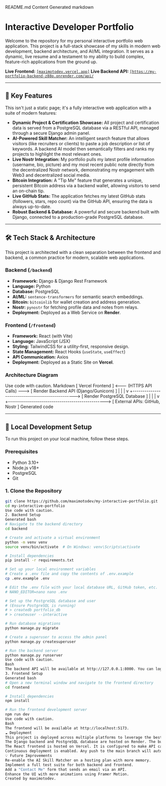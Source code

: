 README.md Content
Generated markdown

# Interactive Developer Portfolio

Welcome to the repository for my personal interactive portfolio web application. This project is a full-stack showcase of my skills in modern web development, backend architecture, and AI/ML integration. It serves as a dynamic, live resume and a testament to my ability to build complex, feature-rich applications from the ground up.

**Live Frontend:** [`[maximotodev.vercel.app]`](https://[maximotodev.vercel.app])
**Live Backend API:** [`[https://my-portfolio-backend-z88p.onrender.com/api/`](https://[https://my-portfolio-backend-z88p.onrender.com/api/])

---

## 🌟 Key Features

This isn't just a static page; it's a fully interactive web application with a suite of modern features:

- **Dynamic Project & Certification Showcase:** All project and certification data is served from a PostgreSQL database via a RESTful API, managed through a secure Django admin panel.
- **AI-Powered Skill Matcher:** An intelligent search feature that allows visitors (like recruiters or clients) to paste a job description or list of keywords. A backend AI model then semantically filters and ranks my projects to highlight the most relevant ones.
- **Live Nostr Integration:** My portfolio pulls my latest profile information (username, bio, picture) and my most recent public note directly from the decentralized Nostr network, demonstrating my engagement with Web3 and decentralized social media.
- **Bitcoin Integration:** A "Tip Me" feature that generates a unique, persistent Bitcoin address via a backend wallet, allowing visitors to send an on-chain tip.
- **Live GitHub Stats:** The application fetches my latest GitHub stats (followers, stars, repo count) via the GitHub API, ensuring the data is always up-to-date.
- **Robust Backend & Database:** A powerful and secure backend built with Django, connected to a production-grade PostgreSQL database.

---

## 🛠️ Tech Stack & Architecture

This project is architected with a clean separation between the frontend and backend, a common practice for modern, scalable web applications.

### Backend (`/backend`)

- **Framework:** Django & Django Rest Framework
- **Language:** Python
- **Database:** PostgreSQL
- **AI/ML:** `sentence-transformers` for semantic search embeddings.
- **Bitcoin:** `bitcoinlib` for wallet creation and address generation.
- **Nostr:** `pynostr` for fetching profile data and notes from relays.
- **Deployment:** Deployed as a Web Service on **Render**.

### Frontend (`/frontend`)

- **Framework:** React (with Vite)
- **Language:** JavaScript (JSX)
- **Styling:** TailwindCSS for a utility-first, responsive design.
- **State Management:** React Hooks (`useState`, `useEffect`)
- **API Communication:** Axios
- **Deployment:** Deployed as a Static Site on **Vercel**.

### Architecture Diagram

Use code with caution.
Markdown
[ Vercel Frontend ] <--- (HTTPS API Calls) ---> [ Render Backend API (Django/Gunicorn) ]
| |
| v
+-------------------------------------------------> [ Render PostgreSQL Database ]
| |
| v
+-------------------------------------------------> [ External APIs: GitHub, Nostr ]
Generated code

---

## 🚀 Local Development Setup

To run this project on your local machine, follow these steps.

### Prerequisites

- Python 3.10+
- Node.js v18+
- PostgreSQL
- Git

### 1. Clone the Repository

```bash
git clone https://github.com/maximotodev/my-interactive-portfolio.git
cd my-interactive-portfolio
Use code with caution.
2. Backend Setup
Generated bash
# Navigate to the backend directory
cd backend

# Create and activate a virtual environment
python -m venv venv
source venv/bin/activate  # On Windows: venv\Scripts\activate

# Install dependencies
pip install -r requirements.txt

# Set up your local environment variables
# Create a .env file and copy the contents of .env.example
cp .env.example .env

# Edit the .env file with your local database URL, GitHub token, etc.
# NANO_EDITOR=nano nano .env

# Set up the PostgreSQL database and user
# (Ensure PostgreSQL is running)
# > createdb portfolio_db
# > createuser --interactive

# Run database migrations
python manage.py migrate

# Create a superuser to access the admin panel
python manage.py createsuperuser

# Run the backend server
python manage.py runserver
Use code with caution.
Bash
The backend API will be available at http://127.0.0.1:8000. You can log into the admin panel at http://127.0.0.1:8000/admin/ to add your projects and certifications.
3. Frontend Setup
Generated bash
# Open a new terminal window and navigate to the frontend directory
cd frontend

# Install dependencies
npm install

# Run the frontend development server
npm run dev
Use code with caution.
Bash
The frontend will be available at http://localhost:5173.
☁️ Deployment
This project is deployed across multiple platforms to leverage the best tools for each part of the stack:
The Django backend and PostgreSQL database are hosted on Render. The build.sh script handles production builds, migrations, and data loading from fixtures.
The React frontend is hosted on Vercel. It is configured to make API calls to the live Render backend URL via the VITE_API_BASE_URL environment variable.
Continuous deployment is enabled. Any push to the main branch will automatically trigger a new deployment on both Render and Vercel.
💡 Future Improvements
Re-enable the AI Skill Matcher on a hosting plan with more memory.
Implement a full test suite for both backend and frontend.
Add a "Contact Me" form that sends an email via an API.
Enhance the UI with more animations using Framer Motion.
Created by maximotodev.
```
